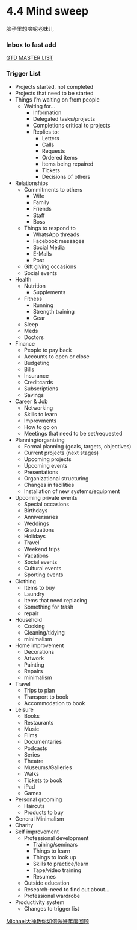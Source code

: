 # 4.4 Mind sweep

脑子里想啥呢老妹儿

### Inbox to fast add

[GTD MASTER LIST](4%204%20Mind%20sweep%204087de558220449cbdacf0bde35a089e/GTD%20MASTER%20LIST%20905d347210294c7e868552db8d2415fb.csv)

### Trigger List

- Projects started, not completed
- Projects that need to be started
- Things I’m waiting on from people
    - Waiting for…
        - Information
        - Delegated tasks/projects
        - Completions critical to projects
        - Replies to:
            - Letters
            - Calls
            - Requests
            - Ordered items
            - Items being repaired
            - Tickets
            - Decisions of others
- Relationships
    - Commitments to others
        - Wife
        - Family
        - Friends
        - Staff
        - Boss
    - Things to respond to
        - WhatsApp threads
        - Facebook messages
        - Social Media
        - E-Mails
        - Post
    - Gift giving occasions
    - Social events
- Health
    - Nutrition
        - Supplements
    - Fitness
        - Running
        - Strength training
        - Gear
    - Sleep
    - Meds
    - Doctors
- Finance
    - People to pay back
    - Accounts to open or close
    - Budgeting
    - Bills
    - Insurance
    - Creditcards
    - Subscriptions
    - Savings
- Career & Job
    - Networking
    - Skills to learn
    - Improvments
    - How to go on
    - Meetings that need to be set/requested
- Planning/organizing
    - Formal planning (goals, targets, objectives)
    - Current projects (next stages)
    - Upcoming projects
    - Upcoming events
    - Presentations
    - Organizational structuring
    - Changes in facilities
    - Installation of new systems/equipment
- Upcoming private events
    - Special occasions
    - Birthdays
    - Anniversaries
    - Weddings
    - Graduations
    - Holidays
    - Travel
    - Weekend trips
    - Vacations
    - Social events
    - Cultural events
    - Sporting events
- Clothing
    - Items to buy
    - Laundry
    - Items that need replacing
    - Something for trash
    - repair
- Household
    - Cooking
    - Cleaning/tidying
    - minimalism
- Home improvement
    - Decorations
    - Artwork
    - Painting
    - Repairs
    - minimalism
- Travel
    - Trips to plan
    - Transport to book
    - Accommodation to book
- Leisure
    - Books
    - Restaurants
    - Music
    - Films
    - Documentaries
    - Podcasts
    - Series
    - Theatre
    - Museums/Galleries
    - Walks
    - Tickets to book
    - iPad
    - Games
- Personal grooming
    - Haircuts
    - Products to buy
- General Minimalism
- Charity
- Self improvement
    - Professional development
        - Training/seminars
        - Things to learn
        - Things to look up
        - Skills to practice/learn
        - Tape/video training
        - Resumes
    - Outside education
    - Research–need to find out about…
    - Professional wardrobe
- Productivity system
    - Changes to trigger list

[Michael大神教你如何做好年度回顾 ](4%204%20Mind%20sweep%204087de558220449cbdacf0bde35a089e/Michael%E5%A4%A7%E7%A5%9E%E6%95%99%E4%BD%A0%E5%A6%82%E4%BD%95%E5%81%9A%E5%A5%BD%E5%B9%B4%E5%BA%A6%E5%9B%9E%E9%A1%BE%204cee63aec82c4df58cbea00cbdc51bff.md)